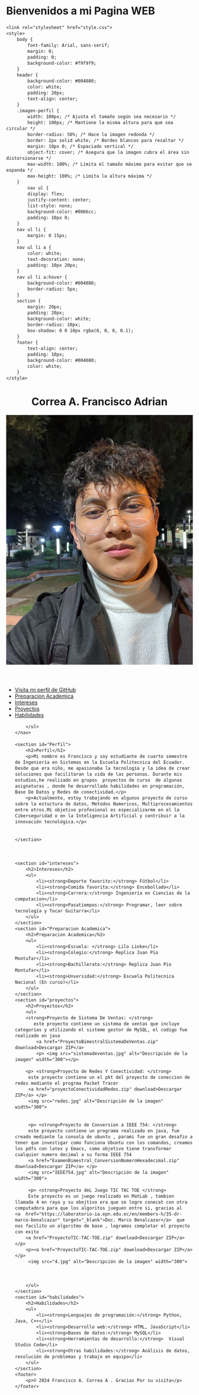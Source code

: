 # Bienvenidos a mi Pagina WEB





<!DOCTYPE html>
<html lang="es">
<head>
    <meta charset="UTF-8">
    <meta name="viewport" content="width=device-width, initial-scale=1.0">
    <title>Bienvenidos a pa pagina Web</title>
   

    <link rel="stylesheet" href="style.css">
    <style>
        body {
            font-family: Arial, sans-serif;
            margin: 0;
            padding: 0;
            background-color: #f9f9f9;
        }
        header {
            background-color: #004080;
            color: white;
            padding: 20px;
            text-align: center;
        }
        .imagen-perfil {
            width: 100px; /* Ajusta el tamaño según sea necesario */
            height: 100px; /* Mantiene la misma altura para que sea circular */
            border-radius: 50%; /* Hace la imagen redonda */
            border: 2px solid white; /* Bordes blancos para resaltar */
            margin: 10px 0; /* Espaciado vertical */
            object-fit: cover; /* Asegura que la imagen cubra el área sin distorsionarse */
            max-width: 100%; /* Limita el tamaño máximo para evitar que se expanda */
            max-height: 100%; /* Limita la altura máxima */
        }
            nav ul {
            display: flex;
            justify-content: center;
            list-style: none;
            background-color: #0066cc;
            padding: 10px 0;
        }
        nav ul li {
            margin: 0 15px;
        }
        nav ul li a {
            color: white;
            text-decoration: none;
            padding: 10px 20px;
        }
        nav ul li a:hover {
            background-color: #004080;
            border-radius: 5px;
        }
        section {
            margin: 20px;
            padding: 20px;
            background-color: white;
            border-radius: 10px;
            box-shadow: 0 0 10px rgba(0, 0, 0, 0.1);
        }
        footer {
            text-align: center;
            padding: 10px;
            background-color: #004080;
            color: white;
        }
    </style>
</head>
<body>
    <header>
        <h1>Correa A. Francisco Adrian</h1>
        <img src="perfil.png" alt="Imagen de perfil adrian" class="imagen-perfil">
    </header>
    <nav>
        <ul>
            <li><a href="https://github.com/afca2002" target="_blank">Visita mi perfil de GitHub</a></li>
            <li><a href="#proyectos">Preparacion Academica</a></li>
            <li><a href="#intereses">Intereses</a></li>
            <li><a href="#proyectos">Proyectos</a></li>
            <li><a href="#habilidades">Habilidades</a></li>
           
        </ul>
    </nav>

    <section id="Perfil">
        <h2>Perfil</h2>
        <p>Mi nombre es Francisco y soy estudiante de cuarto semestre de Ingeniería en Sistemas en la Escuela Politecnica del Ecuador. Desde que era niño, me apasionaba la tecnología y la idea de crear soluciones que facilitaran la vida de las personas. Durante mis estudios,he realizado en grupos  proyectos de curso  de algunas asignaturas , donde he desarrollado habilidades en programación, Base De Datos y Redes de conectividad.</p>
        <p>Actualmente, estoy trabajando en algunos proyecto de curso sobre la estuctura de datos, Metodos Numericos, Multiprocesamientos entre otros.Mi objetivo profesional es especializarme en el la Ciberseguridad o en la Inteligencia Artificial y contribuir a la innovación tecnológica.</p>


    </section>


    
    <section id="intereses">
        <h2>Intereses</h2>
        <ul>
            <li><strong>Deporte favorito:</strong> Fútbol</li>
            <li><strong>Comida favorita:</strong> Encebollado</li>
            <li><strong>Carrera:</strong> Ingeniería en Ciencias de la computacion</li>
            <li><strong>Pasatiempos:</strong> Programar, leer sobre tecnología y Tocar Guitarra</li>
        </ul>
    </section>
    <section id="Preparacion Academica">
        <h2>Preparacion Academica</h2>
        <ul>
            <li><strong>Escuela: </strong> Lilo Linke</li>
            <li><strong>Colegio:</strong> Replica Juan Pio Montufar</li>
            <li><strong>Bachillerato:</strong> Replica Juan Pio Montufar</li>
            <li><strong>Unversidad:</strong> Escuela Politecnica Nacional (En curso)</li>
        </ul>
    </section>
    <section id="proyectos">
        <h2>Proyectos</h2>
        <ul>
        <strong>Proyecto de Sistema De Ventas: </strong>
           este proyecto contiene un sistema de ventas que incluye categorias y utilizando el sisteme gestor de MySQL, el codigo fue realizado en java
            <a href="ProyectoBimestralSistemaDeVentas.zip" download>Descargar ZIP</a>
            <p> <img src="sistemadeventas.jpg" alt="Descripción de la imagen" width="300"></p>
      
        <p> <strong>Proyecto de Redes Y Conectividad: </strong>
         este proyecto contiene un el pkt del proyecto de coneccion de redes mediante el progrma Packet Tracer
         <a href="proyectoConectividadRedes.zip" download>Descargar ZIP</a> </p>
         <img src="redes.jpg" alt="Descripción de la imagen" width="300">


         <p> <strong>Proyecto de Conversion a IEEE 754: </strong>
         este proyecto contiene un programa realizado en java, fue creado mediante la consola de ubuntu , parami fue un gran desafio a tener que investigar como funciona Ubuntu con los comandos, creamos los pdfs con latex y Emacs, como objetivo tiene transformar cualquier numero decimal a su forma IEEE 754
         <a href="ExamenBimestral_ConversionNumeroHexadecimal.zip" download>Descargar ZIP</a> </p>
         <img src="IEEE754.jpg" alt="Descripción de la imagen" width="300">
            
         <p> <strong>Proyecto deL Juego TIC TAC TOE </strong>
         Este proyecto es un juego realizado en MatLab , tambien llamado 4 en raya y su obejtivo era que se logre conecat con otra computadora para que los algoritos jueguen entre si, gracias al    <a  href="https://laboratorio-ia.epn.edu.ec/en/members-h/35-dr-marco-benalcazar" target="_blank">Doc. Marco Benalcazar</a>  que nos facilito un algoritmo de base , logramos completar el proyecto con exito
        <a href="ProyectoTIC-TAC-TOE.zip" download>Descargar ZIP</a> </p>
        <p><a href="ProyectoTIC-TAC-TOE.zip" download>Descargar ZIP</a> </p>
         <img src="4.jpg" alt="Descripción de la imagen" width="300">
       
        

        </ul>
    </section>
    <section id="habilidades">
        <h2>Habilidades</h2>
        <ul>
            <li><strong>Lenguajes de programación:</strong> Python, Java, C++</li>
            <li><strong>Desarrollo web:</strong> HTML, JavaScript</li>
            <li><strong>Bases de datos:</strong> MySQL</li>
            <li><strong>Herramientas de desarrollo:</strong>  Visual Studio Code</li>
            <li><strong>Otras habilidades:</strong> Análisis de datos, resolución de problemas y trabajo en equipo</li>
        </ul>
    </section>
    <footer>
        <p>© 2024 Francisco A. Correa A . Gracias Por su visita</p>
    </footer>
</body>
</html>














